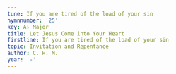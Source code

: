 ```yaml
---
tune: If you are tired of the load of your sin
hymnnumber: '25'
key: A♭ Major
title: Let Jesus Come into Your Heart
firstline: If you are tired of the load of your sin
topic: Invitation and Repentance
author: C. H. M.
year: '-'
---
```

